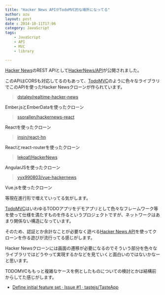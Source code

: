 ```yaml
---
title: "Hacker News APIがTodoMVC的な場所になってる"
author: azu
layout: post
date : 2014-10-11T17:06
category: JavaScript
tags:
    - JavaScript
    - API
    - MVC
    - library

---
```


[Hacker News](https://news.ycombinator.com/ "Hacker News")のREST APIとして[HackerNews/API](https://github.com/HackerNews/API "HackerNews/API")が公開されました。

このAPIはCORSも対応してるのもあって、[TodoMVC](http://todomvc.com/ "TodoMVC")のように色々なライブラリでこのAPIを使ったHacker Newsクローンが作られています。


> [dstaley/realtime-hacker-news](https://github.com/dstaley/realtime-hacker-news "dstaley/realtime-hacker-news")

Ember.jsとEmberDataを使ったクローン

> [ssorallen/hackernews-react](https://github.com/ssorallen/hackernews-react "ssorallen/hackernews-react")

Reactを使ったクローン

> [insin/react-hn](https://github.com/insin/react-hn "insin/react-hn")

Reactとreact-routerを使ったクローン

> [lekoaf/HackerNews](https://github.com/lekoaf/HackerNews "lekoaf/HackerNews")

AngularJSを使ったクローン

> [yyx990803/vue-hackernews](https://github.com/yyx990803/vue-hackernews "yyx990803/vue-hackernews")

Vue.jsを使ったクローン

等現在進行形で増えていってる気がします。

[TodoMVC](http://todomvc.com/ "TodoMVC")はいわゆるTODOアプリをデモアプリとして色々なフレームワーク等を使って仕様を満たすものを作るというプロジェクトですが、ネットワークはあまり関係ない構造になっています。

そのため、認証とか余計なことが必要なく遊べる[Hacker News API](https://github.com/HackerNews/API "Hacker News API")を使ってクローンを作る遊びが流行ってる感じがします。

Hacker Newsクローンには画面の遷移が必要になるのでそういう部分を色々なライブラリではどうやって実現するかなどを見ていくと面白いのではないかなーと思います。

TODOMVCももっと複雑なケースを例としたものについての検討とかは結構前からしてた感じがします。

- [Define initial feature set · Issue #1 · tastejs/TasteApp](https://github.com/tastejs/TasteApp/issues/1 "Define initial feature set · Issue #1 · tastejs/TasteApp")



